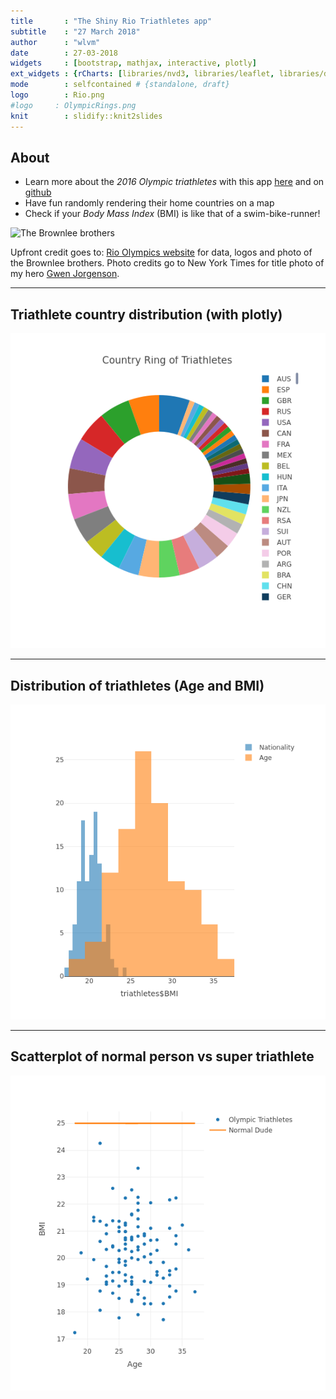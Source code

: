 ```yaml
---
title       : "The Shiny Rio Triathletes app"
subtitle    : "27 March 2018"
author      : "wlvm"
date        : 27-03-2018
widgets     : [bootstrap, mathjax, interactive, plotly]
ext_widgets : {rCharts: [libraries/nvd3, libraries/leaflet, libraries/dygraphs]}
mode        : selfcontained # {standalone, draft}
logo        : Rio.png
#logo     : OlympicRings.png
knit        : slidify::knit2slides
---
```





## About

- Learn more about the *2016 Olympic triathletes* with this app [here](https://wlvm.shinyapps.io/shinyRio/) and on [github](https://github.com/wlvm/ShinyRio)
- Have fun randomly rendering their home countries on a map
- Check if your *Body Mass Index* (BMI) is like that of a swim-bike-runner!

<img src="https://stillmed.olympic.org/media/Images/OlympicOrg/News/2016/09/07/2016-09-07-triathlon-inside-02.jpg" 
  width=45% alt="The Brownlee brothers" class="center">

Upfront credit goes to: [Rio Olympics website](https://www.rio2016.com/) for data, logos and photo of the Brownlee brothers. 
Photo credits go to New York Times for title photo of my hero [Gwen Jorgenson](http://www.gwenjorgensen.com/).


---


## Triathlete country distribution (with plotly)
![plot of chunk unnamed-chunk-1](assets/fig/unnamed-chunk-1-1.png)

---

## Distribution of triathletes (Age and BMI)
![plot of chunk unnamed-chunk-2](assets/fig/unnamed-chunk-2-1.png)


--- 


## Scatterplot of normal person vs super triathlete

![plot of chunk unnamed-chunk-3](assets/fig/unnamed-chunk-3-1.png)




